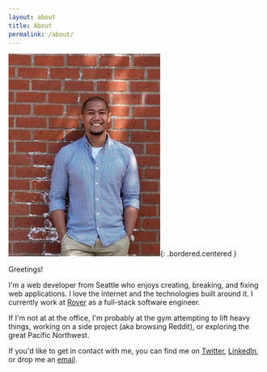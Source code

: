 ```yaml
---
layout: about
title: About
permalink: /about/
---
```


![Bricks](/assets/images/bricks.jpg){: .bordered.centered }

Greetings!

I'm a web developer from Seattle who enjoys creating, breaking, and fixing web applications. I love the internet and the technologies built around it. I currently work at [Rover](https://www.rover.com/) as a full-stack software engineer. 

If I'm not at at the office, I'm probably at the gym attempting to lift heavy things, working on a side project (aka browsing Reddit), or exploring the great Pacific Northwest.

If you'd like to get in contact with me, you can find me on [Twitter](http://www.twitter.com/chedda86), [LinkedIn](https://www.linkedin.com/in/era86/), or drop me an [email](mailto:ancheta86@gmail.com).
